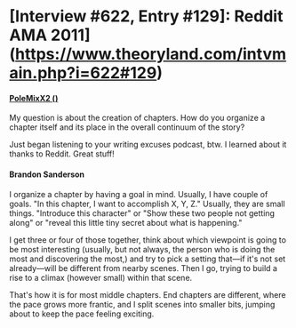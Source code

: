 # [Interview #622, Entry #129]: Reddit AMA 2011](https://www.theoryland.com/intvmain.php?i=622#129)

#### [PoleMixX2 ()](http://www.reddit.com/r/Fantasy/comments/k0fp8/iama_professional_fantasy_novelist_named_brandon/c2gkewk)

My question is about the creation of chapters. How do you organize a chapter itself and its place in the overall continuum of the story?

Just began listening to your writing excuses podcast, btw. I learned about it thanks to Reddit. Great stuff!

#### Brandon Sanderson

I organize a chapter by having a goal in mind. Usually, I have couple of goals. "In this chapter, I want to accomplish X, Y, Z." Usually, they are small things. "Introduce this character" or "Show these two people not getting along" or "reveal this little tiny secret about what is happening."

I get three or four of those together, think about which viewpoint is going to be most interesting (usually, but not always, the person who is doing the most and discovering the most,) and try to pick a setting that—if it's not set already—will be different from nearby scenes. Then I go, trying to build a rise to a climax (however small) within that scene.

That's how it is for most middle chapters. End chapters are different, where the pace grows more frantic, and I split scenes into smaller bits, jumping about to keep the pace feeling exciting.

